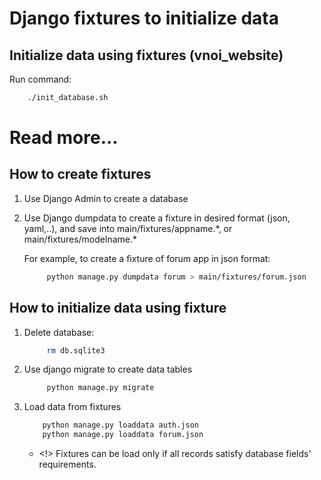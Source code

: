 # Django fixtures to initialize data


## Initialize data using fixtures (vnoi_website)
Run command:

```bash
	./init_database.sh
```

# Read more...

## How to create fixtures

1. Use Django Admin to create a database
2. Use Django dumpdata to create a fixture in desired format (json, yaml,..), and save into main/fixtures/appname.\*, or main/fixtures/modelname.*
   
   For example, to create a fixture of forum app in json format:
  
   ```bash
   		python manage.py dumpdata forum > main/fixtures/forum.json
   ```
   
## How to initialize data using fixture

1. Delete database: 

	```bash
		 rm db.sqlite3
	```	 
2. Use django migrate to create data tables

   ```bash
		python manage.py migrate 
   ```
   
3. Load data from fixtures

	```bash
		python manage.py loaddata auth.json
		python manage.py loaddata forum.json
	```
	- <!> Fixtures can be load only if all records satisfy database fields' requirements.	
	